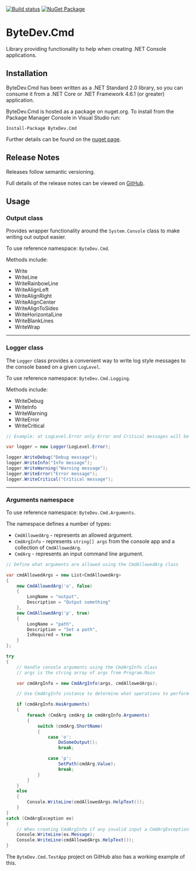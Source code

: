 ﻿[![Build status](https://ci.appveyor.com/api/projects/status/github/bytedev/ByteDev.Cmd?branch=master&svg=true)](https://ci.appveyor.com/project/bytedev/ByteDev-Cmd/branch/master)
[![NuGet Package](https://img.shields.io/nuget/v/ByteDev.Cmd.svg)](https://www.nuget.org/packages/ByteDev.Cmd)

# ByteDev.Cmd

Library providing functionality to help when creating .NET Console applications.

## Installation

ByteDev.Cmd has been written as a .NET Standard 2.0 library, so you can consume it from a .NET Core or .NET Framework 4.6.1 (or greater) application.

ByteDev.Cmd is hosted as a package on nuget.org.  To install from the Package Manager Console in Visual Studio run:

`Install-Package ByteDev.Cmd`

Further details can be found on the [nuget page](https://www.nuget.org/packages/ByteDev.Cmd/).

## Release Notes

Releases follow semantic versioning.

Full details of the release notes can be viewed on [GitHub](https://github.com/ByteDev/ByteDev.Cmd/blob/master/docs/RELEASE-NOTES.md).

## Usage

### Output class

Provides wrapper functionality around the `System.Console` class to make writing out output easier.

To use reference namespace: `ByteDev.Cmd`.

Methods include:
- Write
- WriteLine
- WriteRainbowLine
- WriteAlignLeft
- WriteAlignRight
- WriteAlignCenter
- WriteAlignToSides
- WriteHorizontalLine
- WriteBlankLines
- WriteWrap

---

### Logger class

The `Logger` class provides a convenient way to write log style messages to the console based on a given `LogLevel`.

To use reference namespace: `ByteDev.Cmd.Logging`.

Methods include:
- WriteDebug
- WriteInfo
- WriteWarning
- WriteError
- WriteCritical

```csharp
// Example: at LogLevel.Error only Error and Critical messages will be written

var logger = new Logger(LogLevel.Error);

logger.WriteDebug("Debug message");
logger.WriteInfo("Info message");
logger.WriteWarning("Warning message");
logger.WriteError("Error message");
logger.WriteCritical("Critical message");
```

---

### Arguments namespace

To use reference namespace: `ByteDev.Cmd.Arguments`.

The namespace defines a number of types:
- `CmdAllowedArg` - represents an allowed argument.
- `CmdArgInfo` - represents `string[] args` from the console app and a collection of `CmdAllowedArg`.
- `CmdArg` - represents an input command line argument.

```csharp
// Define what arguments are allowed using the CmdAllowedArg class

var cmdAllowedArgs = new List<CmdAllowedArg>
{
    new CmdAllowedArg('o', false) 
    {
        LongName = "output", 
        Description = "Output something"
    },
    new CmdAllowedArg('p', true) 
    {
        LongName = "path", 
        Description = "Set a path", 
        IsRequired = true
    }
};

try
{
    // Handle console arguments using the CmdArgInfo class
    // args is the string array of args from Program.Main

    var cmdArgInfo = new CmdArgInfo(args, cmdAllowedArgs);

    // Use CmdArgInfo instance to determine what operations to perform

    if (cmdArgInfo.HasArguments)
    {
        foreach (CmdArg cmdArg in cmdArgInfo.Arguments)
        {
            switch (cmdArg.ShortName)
            {
                case 'o':
                    DoSomeOutput();
                    break;

                case 'p':
                    SetPath(cmdArg.Value);
                    break;
            }
        }
    }
    else
    {
        Console.WriteLine(cmdAllowedArgs.HelpText());
    }
}
catch (CmdArgException ex)
{
    // When creating CmdArgInfo if any invalid input a CmdArgException will be thrown
    Console.WriteLine(ex.Message);
    Console.WriteLine(cmdAllowedArgs.HelpText());
}
```

The `ByteDev.Cmd.TestApp` project on GitHub also has a working example of this.
